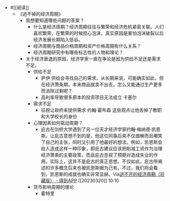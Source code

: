 - #[[阅读]]
    - 《逃不掉的经济周期》
        - 我想要知道哪些问题的答案？
            - 什么是经济周期？经济周期往往与繁荣和经济危机紧密关联。人们喜欢繁荣，在繁荣的时候担心泡沫，真实原因是害怕泡沫破裂以后经济发展长期陷入低谷。
            - 经济周期与商品价格周期和资产价格周期有什么关系？
            - 经济周期研究中有哪些标志性的人物和理论？
        - 关于经济衰退的原因，经济学家一直在争论是因为供给不足还是需求不足。
            - 供给不足
                - 萨伊 供给会寻找自己的需求。从长期来说，可能确实如此，但在经济萧条期，本来商品就卖不出去，怎么又能通过生产更多而消除过剩呢？
                - 高利率导致很多原本的投资项目无法成立 卡塞尔
            - 需求不足
                - 征税让政府来提供需求 约翰·霍布森 这些观点让他丢掉了教职和大学校长的身份
            - 心理因素如何驱动周期？
                - 庇古在剑桥大学遇到了另一位天才经济学家约翰·梅纳德·凯恩斯。让庇古意想不到的是，他这位同事后来不仅曲解而且嘲笑了自己的主张，同时又引用了他最好的想法。例如，凯恩斯会给人造成这样一种印象，即庇古建议应该把削减工资作为治理经济萧条的主要政策，而且庇古忽视了预期对造成失业的作用。实际上，这并不是庇古的真正思想。不仅如此，庇古所阐述的许多概念后来也被凯恩斯据为己有。不过，我们将会看到，凯恩斯的成就也确实非常显赫。Via[逃不开的经济周期（珍藏版） - 得到APP](https://www.dedao.cn/ebook/reader?id=z4R9BQ7pP4ZEaXYkx8KvRdljeyqo608dgN01m2bMAO9NnDL7gBGQr5VzJqrvmEVN) [[20230320]] 10:10
            - 货币影响周期的理论
                - 霍特里
